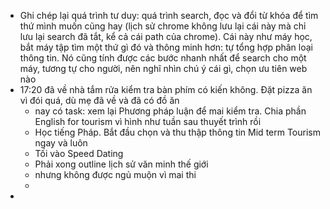 - Ghi chép lại quá trình tư duy: quá trình search, đọc và đổi từ khóa để tìm thứ mình muốn cũng hay (lịch sử chrome không lưu lại cái này mà chỉ lưu lại search đã tắt, kể cả cái path của chrome). Cái này như máy học, bắt máy tập tìm một thứ gì đó và thông minh hơn: tự tổng hợp phân loại thông tin. Nó cũng tính được các bước nhanh nhất để search cho một máy, tương tự cho người, nên nghĩ nhìn chú ý cái gì, chọn ưu tiên web nào
- 17:20 đã về nhà tắm rửa kiểm tra bàn phím có kiến không. Đặt pizza ăn vì đói quá, dù mẹ đã về và đã có đồ ăn
	- nay có task: xem lại Phương pháp luận để mai kiểm tra. Chia phần English for tourism vì hình như tuần sau thuyết trình rồi
	- Học tiếng Pháp. Bắt đầu chọn và thu thập thông tin Mid term Tourism ngay và luôn
	- Tối vào Speed Dating
	- Phải xong outline lịch sử văn minh thế giới
	- nhưng không được ngủ muộn vì mai thi
	-
-